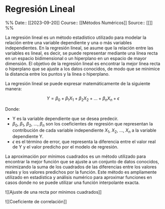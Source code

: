 # Regresión Lineal

%%
Date:: [[2023-09-20]]
Course:: [[Métodos Numéricos]]
Source:: [[]]
%%

La regresión lineal es un método estadístico utilizado para modelar la relación entre una variable dependiente y una o más variables independientes. En la regresión lineal, se asume que la relación entre las variables es lineal, es decir, se puede representar mediante una línea recta en un espacio bidimensional o un hiperplano en un espacio de mayor dimensión. El objetivo de la regresión lineal es encontrar la mejor línea recta o hiperplano que se ajuste a los datos conocidos, de modo que se minimice la distancia entre los puntos y la línea o hiperplano.

La regresión lineal se puede expresar matemáticamente de la siguiente manera:

$$
Y = \beta_0 + \beta_1X_1 + \beta_2X_2 + ... + \beta_nX_n + \epsilon
$$

Donde:
- Y es la variable dependiente que se desea predecir.
- $\beta_0$, $\beta_1$, $\beta_2$, ..., $\beta_n$ son los coeficientes de regresión que representan la contribución de cada variable independiente $X_1$, $X_2$, ..., $X_n$ a la variable dependiente Y.
- $\epsilon$ es el término de error, que representa la diferencia entre el valor real de Y y el valor predicho por el modelo de regresión.

La aproximación por mínimos cuadrados es un método utilizado para encontrar la mejor función que se ajuste a un conjunto de datos conocidos, minimizando la suma de los cuadrados de las diferencias entre los valores reales y los valores predichos por la función. Este método es ampliamente utilizado en estadística y análisis numérico para aproximar funciones en casos donde no se puede utilizar una función interpolante exacta.

![[Ajuste de una recta por mínimos cuadrados]]


![[Coeficiente de correlación]]